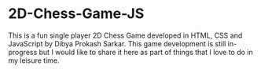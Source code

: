 # 2D-Chess-Game-JS
This is a fun single player 2D Chess Game developed in HTML, CSS and JavaScript by Dibya Prokash Sarkar. This game development is still in-progress but I would like to share it here as part of things that I love to do in my leisure time.
